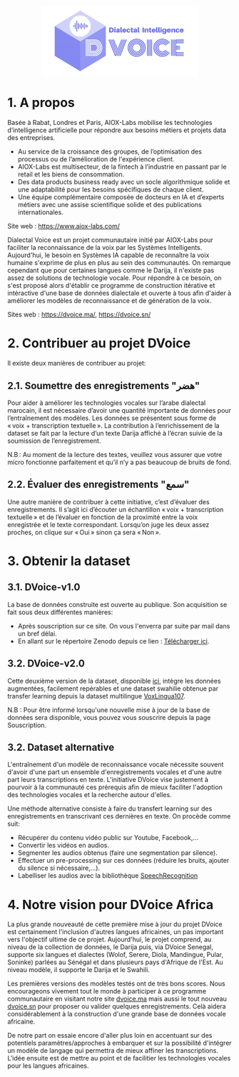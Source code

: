 <p align="center">
  <img src="https://github.com/AIOXLABS/DVoice/blob/main/logo.jpeg" width="350" alt="logo">
</p>

# 1. A propos
Basée à Rabat, Londres et Paris, AIOX-Labs mobilise les technologies d’intelligence artificielle pour répondre aux besoins métiers et projets data des entreprises.
- Au service de la croissance des groupes, de l’optimisation des processus ou de l’amélioration de l'expérience client.
- AIOX-Labs est multisecteur, de la fintech à l’industrie en passant par le retail et les biens de consommation.
- Des data products business ready avec un socle algorithmique solide et une adaptabilité pour les besoins spécifiques de chaque client.
- Une équipe complémentaire composée de docteurs en IA et d’experts métiers avec une assise scientifique solide et des publications internationales.

Site web : https://www.aiox-labs.com/

Dialectal Voice est un projet communautaire initié par AIOX-Labs pour faciliter la reconnaissance de la voix par les Systèmes Intelligents. Aujourd'hui, le besoin en Systèmes IA capable de reconnaître la voix humaine s'exprime de plus en plus au sein des communautés. On remarque cependant que pour certaines langues comme le Darija, il n'existe pas assez de solutions de technologie vocale. Pour répondre à ce besoin, on s'est proposé alors d'établir ce programme de construction itérative et intéractive d'une base de données dialectale et ouverte à tous afin d'aider à améliorer les modèles de reconnaissance et de génération de la voix.

Sites web : https://dvoice.ma/, https://dvoice.sn/

# 2. Contribuer au projet DVoice
Il existe deux manières de contribuer au projet:
## 2.1. Soumettre des enregistrements "هضر"
Pour aider à améliorer les technologies vocales sur l’arabe dialectal marocain, il est nécessaire d’avoir une quantité importante de données pour l’entraînement des modèles. Les données se présentent sous forme de « voix + transcription textuelle ». La contribution à l’enrichissement de la dataset se fait par la lecture d’un texte Darija affiché à l’écran suivie de la soumission de l’enregistrement.

N.B : Au moment de la lecture des textes, veuillez vous assurer que votre micro fonctionne parfaitement et qu’il n’y a pas beaucoup de bruits de fond. 

## 2.2. Évaluer des enregistrements "سمع"
Une autre manière de contribuer à cette initiative, c’est d’évaluer des enregistrements. Il s’agit ici d’écouter un échantillon « voix + transcription textuelle » et de l’évaluer en fonction de la proximité entre la voix enregistrée et le texte correspondant. Lorsqu’on juge les deux assez proches, on clique sur « Oui » sinon ça sera « Non ».

# 3. Obtenir la dataset
## 3.1. DVoice-v1.0
La base de données construite est ouverte au publique. Son acquisition se fait sous deux différentes manières:
- Après souscription sur ce site. On vous l'enverra par suite par mail dans un bref délai.
- En allant sur le répertoire Zenodo depuis ce lien : [Télécharger ici](https://zenodo.org/record/5482551).

## 3.2. DVoice-v2.0
Cette deuxième version de la dataset, disponible [ici](https://zenodo.org/record/6342622), intègre les données augmentées, facilement repérables et une dataset swahilie obtenue par transfer learning depuis la dataset multilingue [VoxLingua107](http://bark.phon.ioc.ee/voxlingua107/).

N.B : Pour être informé lorsqu'une nouvelle mise à jour de la base de données sera disponible, vous pouvez vous souscrire depuis la page Souscription.

## 3.2. Dataset alternative
L'entraînement d'un modèle de reconnaissance vocale nécessite souvent d'avoir d'une part un ensemble d'enregistrements vocales et d'une autre part leurs transcriptions en texte. L'initiative DVoice vise justement à pourvoir à la communauté ces prérequis afin de mieux faciliter l'adoption des technologies vocales et la recherche autour d'elles.

Une méthode alternative consiste à faire du transfert learning sur des enregistrements en transcrivant ces dernières en texte. On procède comme suit:
- Récupérer du contenu vidéo public sur Youtube, Facebook,...
- Convertir les vidéos en audios.
- Segmenter les audios obtenus (faire une segmentation par silence).
- Effectuer un pre-processing sur ces données (réduire les bruits, ajouter du silence si nécessaire,...).
- Labelliser les audios avec la bibliothèque [SpeechRecognition](https://pypi.org/project/SpeechRecognition/)

# 4. Notre vision pour DVoice Africa
La plus grande nouveauté de cette première mise à jour du projet DVoice est certainement l'inclusion d'autres langues africaines, un pas important vers l'objectif ultime de ce projet. Aujourd'hui, le projet comprend, au niveau de la collection de données, le Darija puis, via DVoice Senegal, supporte six langues et dialectes (Wolof, Serere, Diola, Mandingue, Pular, Soninke) parlées au Sénégal et dans plusieurs pays d'Afrique de l'Est. Au niveau modèle, il supporte le Darija et le Swahili.

Les premières versions des modèles testés ont de très bons scores. Nous encourageons vivement tout le monde à participer à ce programme communautaire en visitant notre site [dvoice.ma](https://dvoice.ma/) mais aussi le tout nouveau [dvoice.sn](https://dvoice.sn/) pour proposer ou valider quelques enregistrements. Celà aidera considérablement à la construction d'une grande base de données vocale africaine.

De notre part on essaie encore d'aller plus loin en accentuant sur des potentiels paramètres/approches à embarquer et sur la possibilité d'intégrer un modèle de langage qui permettra de mieux affiner les transcriptions. L'idée ensuite est de mettre au point et de facilitier les technologies vocales pour les langues africaines.
